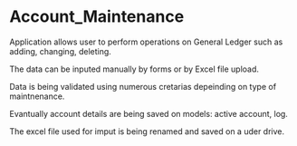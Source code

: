 # Account_Maintenance
Application allows user to perform operations on General Ledger such as adding, changing, deleting. 

The data can be inputed manually by forms or by Excel file upload. 

Data is being validated using numerous cretarias depeinding on type of maintnenance. 

Evantually account details are being saved on models: active account, log. 

The excel file used for imput is being renamed and saved on a uder drive.
